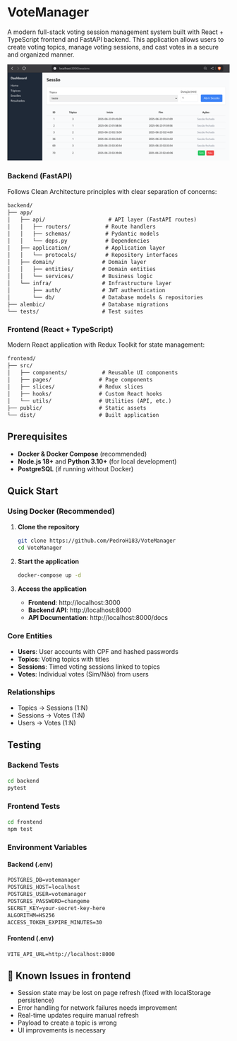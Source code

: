 # VoteManager

A modern full-stack voting session management system built with React + TypeScript frontend and FastAPI backend. This application allows users to create voting topics, manage voting sessions, and cast votes in a secure and organized manner.

![alt text](image.png)

### Backend (FastAPI)
Follows Clean Architecture principles with clear separation of concerns:

```
backend/
├── app/
│   ├── api/                    # API layer (FastAPI routes)
│   │   ├── routers/           # Route handlers
│   │   ├── schemas/           # Pydantic models
│   │   └── deps.py            # Dependencies
│   ├── application/           # Application layer
│   │   └── protocols/         # Repository interfaces
│   ├── domain/               # Domain layer
│   │   ├── entities/         # Domain entities
│   │   └── services/         # Business logic
│   └── infra/                # Infrastructure layer
│       ├── auth/             # JWT authentication
│       └── db/               # Database models & repositories
├── alembic/                  # Database migrations
└── tests/                    # Test suites
```

### Frontend (React + TypeScript)
Modern React application with Redux Toolkit for state management:

```
frontend/
├── src/
│   ├── components/           # Reusable UI components
│   ├── pages/               # Page components
│   ├── slices/              # Redux slices
│   ├── hooks/               # Custom React hooks
│   └── utils/               # Utilities (API, etc.)
├── public/                  # Static assets
└── dist/                    # Built application
```

## Prerequisites

- **Docker & Docker Compose** (recommended)
- **Node.js 18+** and **Python 3.10+** (for local development)
- **PostgreSQL** (if running without Docker)

## Quick Start

### Using Docker (Recommended)

1. **Clone the repository**
   ```bash
   git clone https://github.com/PedroH183/VoteManager
   cd VoteManager
   ```

2. **Start the application**
   ```bash
   docker-compose up -d
   ```

3. **Access the application**
   - **Frontend**: http://localhost:3000
   - **Backend API**: http://localhost:8000
   - **API Documentation**: http://localhost:8000/docs

### Core Entities

- **Users**: User accounts with CPF and hashed passwords
- **Topics**: Voting topics with titles
- **Sessions**: Timed voting sessions linked to topics
- **Votes**: Individual votes (Sim/Não) from users

### Relationships

- Topics → Sessions (1:N)
- Sessions → Votes (1:N)
- Users → Votes (1:N)

## Testing

### Backend Tests
```bash
cd backend
pytest
```

### Frontend Tests
```bash
cd frontend
npm test
```

### Environment Variables

#### Backend (.env)
```env
POSTGRES_DB=votemanager
POSTGRES_HOST=localhost
POSTGRES_USER=votemanager
POSTGRES_PASSWORD=changeme
SECRET_KEY=your-secret-key-here
ALGORITHM=HS256
ACCESS_TOKEN_EXPIRE_MINUTES=30
```

#### Frontend (.env)
```env
VITE_API_URL=http://localhost:8000
```

## 🐛 Known Issues in frontend

- Session state may be lost on page refresh (fixed with localStorage persistence)
- Error handling for network failures needs improvement
- Real-time updates require manual refresh
- Payload to create a topic is wrong
- UI improvements is necessary

